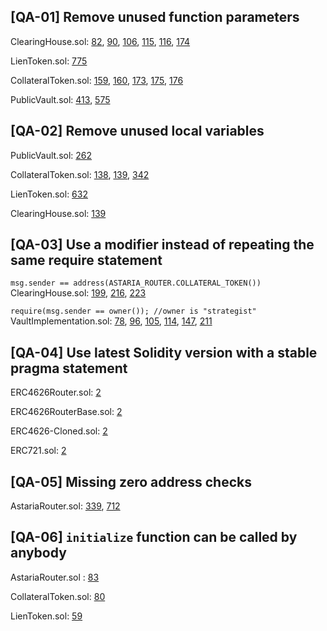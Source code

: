 ## [QA-01] Remove unused function parameters
ClearingHouse.sol: [82](https://github.com/code-423n4/2023-01-astaria/blob/main/src/ClearingHouse.sol#L82), [90](https://github.com/code-423n4/2023-01-astaria/blob/main/src/ClearingHouse.sol#L90), [106](https://github.com/code-423n4/2023-01-astaria/blob/main/src/ClearingHouse.sol#L106), [115](https://github.com/code-423n4/2023-01-astaria/blob/main/src/ClearingHouse.sol#L115), [116](https://github.com/code-423n4/2023-01-astaria/blob/main/src/ClearingHouse.sol#L116), [174](https://github.com/code-423n4/2023-01-astaria/blob/main/src/ClearingHouse.sol#L174)

LienToken.sol: [775](https://github.com/code-423n4/2023-01-astaria/blob/main/src/LienToken.sol#L775)

CollateralToken.sol: [159](https://github.com/code-423n4/2023-01-astaria/blob/main/src/CollateralToken.sol#L159), [160](https://github.com/code-423n4/2023-01-astaria/blob/main/src/CollateralToken.sol#L160), [173](https://github.com/code-423n4/2023-01-astaria/blob/main/src/CollateralToken.sol#L173), [175](https://github.com/code-423n4/2023-01-astaria/blob/main/src/CollateralToken.sol#L175), [176](https://github.com/code-423n4/2023-01-astaria/blob/main/src/CollateralToken.sol#L176)

PublicVault.sol: [413](https://github.com/code-423n4/2023-01-astaria/blob/main/src/PublicVault.sol#L413), [575](https://github.com/code-423n4/2023-01-astaria/blob/main/src/PublicVault.sol#L575)

## [QA-02] Remove unused local variables
PublicVault.sol: [262](https://github.com/code-423n4/2023-01-astaria/blob/main/src/PublicVault.sol#L262)

CollateralToken.sol: [138](https://github.com/code-423n4/2023-01-astaria/blob/main/src/CollateralToken.sol#L138), [139](https://github.com/code-423n4/2023-01-astaria/blob/main/src/CollateralToken.sol#L139), [342](https://github.com/code-423n4/2023-01-astaria/blob/main/src/CollateralToken.sol#L342)

LienToken.sol: [632](https://github.com/code-423n4/2023-01-astaria/blob/main/src/LienToken.sol#L632)

ClearingHouse.sol: [139](https://github.com/code-423n4/2023-01-astaria/blob/main/src/ClearingHouse.sol#L139)

## [QA-03] Use a modifier instead of repeating the same require statement
`msg.sender == address(ASTARIA_ROUTER.COLLATERAL_TOKEN())`
ClearingHouse.sol: [199](https://github.com/code-423n4/2023-01-astaria/blob/main/src/ClearingHouse.sol#L199), [216](https://github.com/code-423n4/2023-01-astaria/blob/main/src/ClearingHouse.sol#L216), [223](https://github.com/code-423n4/2023-01-astaria/blob/main/src/ClearingHouse.sol#L223)

`require(msg.sender == owner()); //owner is "strategist"`
VaultImplementation.sol: [78](https://github.com/code-423n4/2023-01-astaria/blob/main/src/VaultImplementation.sol#L78), [96](https://github.com/code-423n4/2023-01-astaria/blob/main/src/VaultImplementation.sol#L96), [105](https://github.com/code-423n4/2023-01-astaria/blob/main/src/VaultImplementation.sol#L105), [114](https://github.com/code-423n4/2023-01-astaria/blob/main/src/VaultImplementation.sol#L114), [147](https://github.com/code-423n4/2023-01-astaria/blob/main/src/VaultImplementation.sol#L147), [211](https://github.com/code-423n4/2023-01-astaria/blob/main/src/VaultImplementation.sol#L211)

## [QA-04] Use latest Solidity version with a stable pragma statement
ERC4626Router.sol: [2](https://github.com/AstariaXYZ/astaria-gpl/blob/4b49fe993d9b807fe68b3421ee7f2fe91267c9ef/src/ERC4626Router.sol#L2)

ERC4626RouterBase.sol: [2](https://github.com/AstariaXYZ/astaria-gpl/blob/4b49fe993d9b807fe68b3421ee7f2fe91267c9ef/src/ERC4626RouterBase.sol#L2)

ERC4626-Cloned.sol: [2](https://github.com/AstariaXYZ/astaria-gpl/blob/4b49fe993d9b807fe68b3421ee7f2fe91267c9ef/src/ERC4626-Cloned.sol#L2)

ERC721.sol: [2](https://github.com/AstariaXYZ/astaria-gpl/blob/4b49fe993d9b807fe68b3421ee7f2fe91267c9ef/src/ERC721.sol#L2)

## [QA-05] Missing zero address checks
AstariaRouter.sol: [339](https://github.com/code-423n4/2023-01-astaria/blob/main/src/AstariaRouter.sol#L339), [712](https://github.com/code-423n4/2023-01-astaria/blob/main/src/AstariaRouter.sol#L712)

## [QA-06] `initialize` function can be called by anybody
AstariaRouter.sol : [83](https://github.com/code-423n4/2023-01-astaria/blob/main/src/AstariaRouter.sol#L83)

CollateralToken.sol: [80](https://github.com/code-423n4/2023-01-astaria/blob/main/src/CollateralToken.sol#L80)

LienToken.sol: [59](https://github.com/code-423n4/2023-01-astaria/blob/main/src/LienToken.sol#L59)